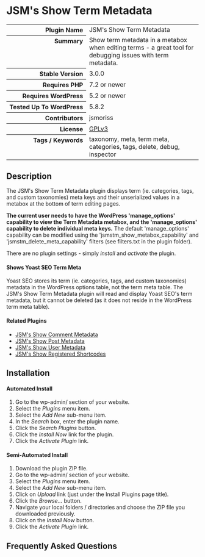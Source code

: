 <h1>JSM&#039;s Show Term Metadata</h1>

<table>
<tr><th align="right" valign="top" nowrap>Plugin Name</th><td>JSM&#039;s Show Term Metadata</td></tr>
<tr><th align="right" valign="top" nowrap>Summary</th><td>Show term metadata in a metabox when editing terms - a great tool for debugging issues with term metadata.</td></tr>
<tr><th align="right" valign="top" nowrap>Stable Version</th><td>3.0.0</td></tr>
<tr><th align="right" valign="top" nowrap>Requires PHP</th><td>7.2 or newer</td></tr>
<tr><th align="right" valign="top" nowrap>Requires WordPress</th><td>5.2 or newer</td></tr>
<tr><th align="right" valign="top" nowrap>Tested Up To WordPress</th><td>5.8.2</td></tr>
<tr><th align="right" valign="top" nowrap>Contributors</th><td>jsmoriss</td></tr>
<tr><th align="right" valign="top" nowrap>License</th><td><a href="https://www.gnu.org/licenses/gpl.txt">GPLv3</a></td></tr>
<tr><th align="right" valign="top" nowrap>Tags / Keywords</th><td>taxonomy, meta, term meta, categories, tags, delete, debug, inspector</td></tr>
</table>

<h2>Description</h2>

<p>The JSM's Show Term Metadata plugin displays term (ie. categories, tags, and custom taxonomies) meta keys and their unserialized values in a metabox at the bottom of term editing pages.</p>

<p><strong>The current user needs to have the WordPress 'manage_options' capability to view the Term Metadata metabox, and the 'manage_options' capability to delete individual meta keys.</strong> The default 'manage_options' capability can be modified using the 'jsmstm_show_metabox_capability' and 'jsmstm_delete_meta_capability' filters (see filters.txt in the plugin folder).</p>

<p>There are no plugin settings - simply <em>install</em> and <em>activate</em> the plugin.</p>

<h4>Shows Yoast SEO Term Meta</h4>

<p>Yoast SEO stores its term (ie. categories, tags, and custom taxonomies) metadata in the WordPress options table, not the term meta table. The JSM's Show Term Metadata plugin will read and display Yoast SEO's term metadata, but it cannot be deleted (as it does not reside in the WordPress term meta table).</p>

<h4>Related Plugins</h4>

<ul>
<li><a href="https://wordpress.org/plugins/jsm-show-comment-meta/">JSM's Show Comment Metadata</a></li>
<li><a href="https://wordpress.org/plugins/jsm-show-post-meta/">JSM's Show Post Metadata</a></li>
<li><a href="https://wordpress.org/plugins/jsm-show-user-meta/">JSM's Show User Metadata</a></li>
<li><a href="https://wordpress.org/plugins/jsm-show-registered-shortcodes/">JSM's Show Registered Shortcodes</a></li>
</ul>


<h2>Installation</h2>

<h4>Automated Install</h4>

<ol>
<li>Go to the wp-admin/ section of your website.</li>
<li>Select the <em>Plugins</em> menu item.</li>
<li>Select the <em>Add New</em> sub-menu item.</li>
<li>In the <em>Search</em> box, enter the plugin name.</li>
<li>Click the <em>Search Plugins</em> button.</li>
<li>Click the <em>Install Now</em> link for the plugin.</li>
<li>Click the <em>Activate Plugin</em> link.</li>
</ol>

<h4>Semi-Automated Install</h4>

<ol>
<li>Download the plugin ZIP file.</li>
<li>Go to the wp-admin/ section of your website.</li>
<li>Select the <em>Plugins</em> menu item.</li>
<li>Select the <em>Add New</em> sub-menu item.</li>
<li>Click on <em>Upload</em> link (just under the Install Plugins page title).</li>
<li>Click the <em>Browse...</em> button.</li>
<li>Navigate your local folders / directories and choose the ZIP file you downloaded previously.</li>
<li>Click on the <em>Install Now</em> button.</li>
<li>Click the <em>Activate Plugin</em> link.</li>
</ol>


<h2>Frequently Asked Questions</h2>




